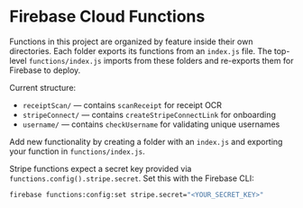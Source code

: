 # Firebase Cloud Functions

Functions in this project are organized by feature inside their own directories.
Each folder exports its functions from an `index.js` file. The top-level
`functions/index.js` imports from these folders and re-exports them for
Firebase to deploy.

Current structure:

- `receiptScan/` &mdash; contains `scanReceipt` for receipt OCR
- `stripeConnect/` &mdash; contains `createStripeConnectLink` for onboarding
- `username/` &mdash; contains `checkUsername` for validating unique usernames

Add new functionality by creating a folder with an `index.js` and exporting your
function in `functions/index.js`.

Stripe functions expect a secret key provided via `functions.config().stripe.secret`.
Set this with the Firebase CLI:

```sh
firebase functions:config:set stripe.secret="<YOUR_SECRET_KEY>"
```
